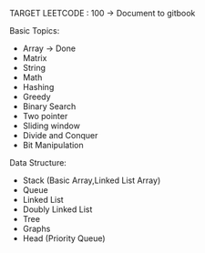TARGET LEETCODE : 100 -> Document to gitbook

Basic Topics:

- Array -> Done
- Matrix
- String
- Math
- Hashing
- Greedy
- Binary Search
- Two pointer
- Sliding window
- Divide and Conquer
- Bit Manipulation

Data Structure:

- Stack (Basic Array,Linked List Array)
- Queue
- Linked List
- Doubly Linked List
- Tree
- Graphs
- Head (Priority Queue)
